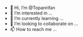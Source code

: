 - 👋 Hi, I’m @Topanrifan
- 👀 I’m interested in ...
- 🌱 I’m currently learning ...
- 💞️ I’m looking to collaborate on ...
- 📫 How to reach me ...

<!---
Topanrifan/Topanrifan is a ✨ special ✨ repository because its `README.md` (this file) appears on your GitHub profile.
You can click the Preview link to take a look at your changes.
--->

